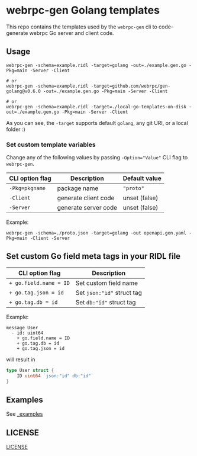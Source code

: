 webrpc-gen Golang templates
===============================

This repo contains the templates used by the `webrpc-gen` cli to code-generate
webrpc Go server and client code.


## Usage

```
webrpc-gen -schema=example.ridl -target=golang -out=./example.gen.go -Pkg=main -Server -Client

# or 
webrpc-gen -schema=example.ridl -target=github.com/webrpc/gen-golang@v0.6.0 -out=./example.gen.go -Pkg=main -Server -Client

# or
webrpc-gen -schema=example.ridl -target=./local-go-templates-on-disk -out=./example.gen.go -Pkg=main -Server -Client
```

As you can see, the `-target` supports default `golang`, any git URI, or a local folder :)

### Set custom template variables
Change any of the following values by passing `-Option="Value"` CLI flag to `webrpc-gen`.

| CLI option flag      | Description                | Default value              |
|----------------------|----------------------------|----------------------------|
| `-Pkg=pkgname`       | package name               | `"proto"`                  |
| `-Client`            | generate client code       | unset (false)              |
| `-Server`            | generate server code       | unset (false)              |

Example:
```
webrpc-gen -schema=./proto.json -target=golang -out openapi.gen.yaml -Pkg=main -Client -Server
```

## Set custom Go field meta tags in your RIDL file

| CLI option flag        | Description                     |
|------------------------|---------------------------------|
| `+ go.field.name = ID` | Set custom field name           |
| `+ go.tag.json = id`   | Set `json:"id"` struct tag      |
| `+ go.tag.db = id`     | Set `db:"id"` struct tag        |

Example:
```ridl
message User
  - id: uint64
    + go.field.name = ID
    + go.tag.db = id
    + go.tag.json = id
```
will result in
```go
type User struct {
	ID uint64 `json:"id" db:"id"`
}
```

## Examples

See [_examples](./_examples)

## LICENSE

[LICENSE](./LICENSE)
